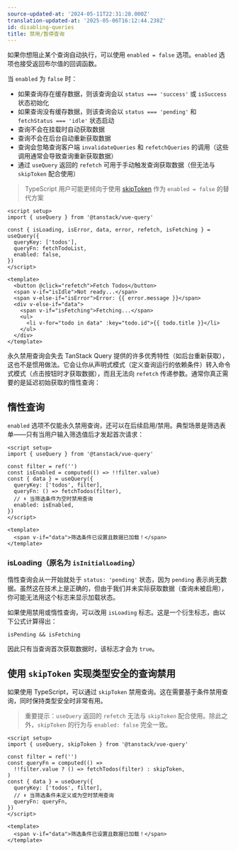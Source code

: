 ```yaml
---
source-updated-at: '2024-05-11T22:31:28.000Z'
translation-updated-at: '2025-05-06T16:12:44.238Z'
id: disabling-queries
title: 禁用/暂停查询
---
```

如果你想阻止某个查询自动执行，可以使用 `enabled = false` 选项。`enabled` 选项也接受返回布尔值的回调函数。

当 `enabled` 为 `false` 时：

- 如果查询存在缓存数据，则该查询会以 `status === 'success'` 或 `isSuccess` 状态初始化
- 如果查询没有缓存数据，则该查询会以 `status === 'pending'` 和 `fetchStatus === 'idle'` 状态启动
- 查询不会在挂载时自动获取数据
- 查询不会在后台自动重新获取数据
- 查询会忽略查询客户端 `invalidateQueries` 和 `refetchQueries` 的调用（这些调用通常会导致查询重新获取数据）
- 通过 `useQuery` 返回的 `refetch` 可用于手动触发查询获取数据（但无法与 `skipToken` 配合使用）

> TypeScript 用户可能更倾向于使用 [skipToken](#typesafe-disabling-of-queries-using-skiptoken) 作为 `enabled = false` 的替代方案

```vue
<script setup>
import { useQuery } from '@tanstack/vue-query'

const { isLoading, isError, data, error, refetch, isFetching } = useQuery({
  queryKey: ['todos'],
  queryFn: fetchTodoList,
  enabled: false,
})
</script>

<template>
  <button @click="refetch">Fetch Todos</button>
  <span v-if="isIdle">Not ready...</span>
  <span v-else-if="isError">Error: {{ error.message }}</span>
  <div v-else-if="data">
    <span v-if="isFetching">Fetching...</span>
    <ul>
      <li v-for="todo in data" :key="todo.id">{{ todo.title }}</li>
    </ul>
  </div>
</template>
```

永久禁用查询会失去 TanStack Query 提供的许多优秀特性（如后台重新获取），这也不是惯用做法。它会让你从声明式模式（定义查询运行的依赖条件）转入命令式模式（点击按钮时才获取数据），而且无法向 `refetch` 传递参数。通常你真正需要的是延迟初始获取的惰性查询：

## 惰性查询

`enabled` 选项不仅能永久禁用查询，还可以在后续启用/禁用。典型场景是筛选表单——只有当用户输入筛选值后才发起首次请求：

```vue
<script setup>
import { useQuery } from '@tanstack/vue-query'

const filter = ref('')
const isEnabled = computed(() => !!filter.value)
const { data } = useQuery({
  queryKey: ['todos', filter],
  queryFn: () => fetchTodos(filter),
  // ⬇️ 当筛选条件为空时禁用查询
  enabled: isEnabled,
})
</script>

<template>
  <span v-if="data">筛选条件已设置且数据已加载！</span>
</template>
```

### isLoading（原名为 `isInitialLoading`）

惰性查询会从一开始就处于 `status: 'pending'` 状态，因为 `pending` 表示尚无数据。虽然这在技术上是正确的，但由于我们并未实际获取数据（查询未被启用），你可能无法用这个标志来显示加载状态。

如果使用禁用或惰性查询，可以改用 `isLoading` 标志。这是一个衍生标志，由以下公式计算得出：

`isPending && isFetching`

因此只有当查询首次获取数据时，该标志才会为 `true`。

## 使用 `skipToken` 实现类型安全的查询禁用

如果使用 TypeScript，可以通过 `skipToken` 禁用查询。这在需要基于条件禁用查询，同时保持类型安全时非常有用。

> 重要提示：`useQuery` 返回的 `refetch` 无法与 `skipToken` 配合使用。除此之外，`skipToken` 的行为与 `enabled: false` 完全一致。

```vue
<script setup>
import { useQuery, skipToken } from '@tanstack/vue-query'

const filter = ref('')
const queryFn = computed(() =>
  !!filter.value ? () => fetchTodos(filter) : skipToken,
)
const { data } = useQuery({
  queryKey: ['todos', filter],
  // ⬇️ 当筛选条件未定义或为空时禁用查询
  queryFn: queryFn,
})
</script>

<template>
  <span v-if="data">筛选条件已设置且数据已加载！</span>
</template>
```
